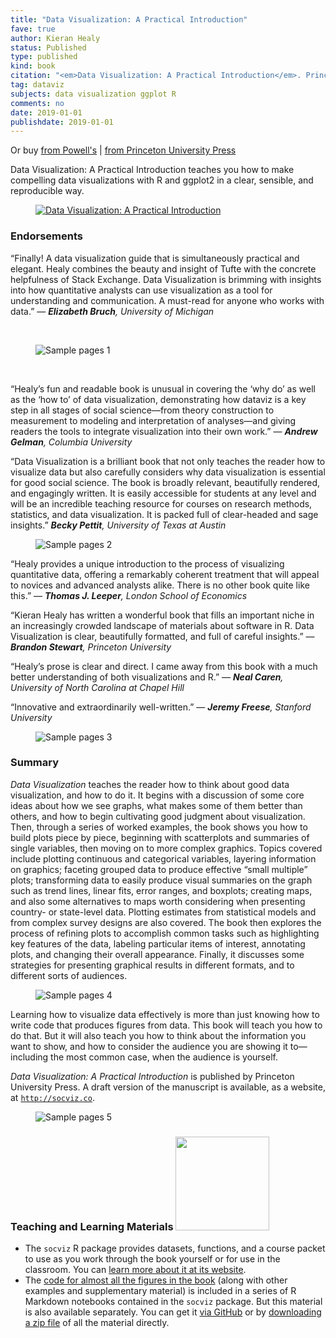 ```yaml
---
title: "Data Visualization: A Practical Introduction"
fave: true
author: Kieran Healy
status: Published
type: published
kind: book
citation: "<em>Data Visualization: A Practical Introduction</em>. Princeton University Press. <a  href=\"https://www.amazon.com/Data-Visualization-Introduction-Kieran-Healy/dp/0691181624\" style = \"background-color: #F99F46; border-radius: 5px; \">&nbsp;Buy on Amazon&nbsp;</a>"
tag: dataviz
subjects: data visualization ggplot R
comments: no
date: 2019-01-01
publishdate: 2019-01-01
---
```


<p>Or buy <a class = "badge badge-small" href="http://www.powells.com/book/-9780691181622">from Powell's</a> | <a class = "badge badge-small" href="https://press.princeton.edu/titles/13826.html">from Princeton University Press</a></p>

Data Visualization: A Practical Introduction</a></em> teaches you how to make compelling data visualizations with R and ggplot2 in a clear, sensible, and reproducible way.

<p><figure><a href="https://www.amazon.com/Data-Visualization-Introduction-Kieran-Healy/dp/0691181624"><img src="http://kieranhealy.org/files/misc/dv-cover-pupress.jpg"x alt="Data Visualization: A Practical Introduction"></a></figure></p>


<h3>Endorsements</h3>

<p>“Finally! A data visualization guide that is simultaneously practical and elegant. Healy combines the beauty and insight of Tufte with the concrete helpfulness of Stack Exchange. Data Visualization is brimming with insights into how quantitative analysts can use visualization as a tool for understanding and communication. A must-read for anyone who works with data.” &mdash; <em><b>Elizabeth Bruch</b>, University of Michigan</em></p>

<p>&nbsp;</p>

<p><figure><img src="http://kieranhealy.org/files/misc/dv_co_1.png"   alt="Sample pages 1"></figure></p>

<p>&nbsp;</p>

<p>“Healy’s fun and readable book is unusual in covering the ‘why do’ as well as the ‘how to’ of data visualization, demonstrating how dataviz is a key step in all stages of social science—from theory construction to measurement to modeling and interpretation of  analyses—and giving readers the tools to integrate visualization into their own work.” &mdash; <em><b>Andrew Gelman</b>, Columbia University</em></p>

<p>“Data Visualization is a brilliant book that not only teaches the reader how to visualize data but also carefully considers why data visualization is essential for good social science. The book is broadly relevant, beautifully rendered, and engagingly written. It is easily accessible for students at any level and will be an incredible teaching resource for courses on research methods, statistics, and data visualization. It is packed full of clear-headed and sage insights.” <em><b>Becky Pettit</b>, University of Texas at
Austin</em></p>

<p><figure><img src="http://kieranhealy.org/files/misc/dv_co_2.png"  alt="Sample pages 2"></figure></p>


<p>“Healy provides a unique introduction to the process of visualizing quantitative data, offering a remarkably coherent treatment that will appeal to novices and advanced analysts alike. There is no other book quite like this.” — <em><b>Thomas J. Leeper</b>, London School of Economics</em></p>

<p>“Kieran Healy has written a wonderful book that fills an important niche in an increasingly crowded landscape of materials about software in R. Data Visualization is clear, beautifully formatted, and full of careful insights.” — <em><b>Brandon Stewart</b>, Princeton University</em></p>

<p>“Healy’s prose is clear and direct. I came away from this book with a much better understanding of both visualizations and R.” — <em><b>Neal Caren</b>, University of North Carolina at Chapel Hill</em></p>

<p>“Innovative and extraordinarily well-written.” &mdash; <em><b>Jeremy Freese</b>, Stanford University</em></p>

<p><figure><img src="http://kieranhealy.org/files/misc/dv_co_3.png"  alt="Sample pages 3"></figure></p>



<h3>Summary</h3>

<p><em>Data Visualization</em> teaches the reader how to think about good data visualization, and how to do it. It begins with a discussion of some core ideas about how we see graphs, what makes some of them better than others, and how to begin cultivating good judgment about visualization. Then, through a series of worked examples, the book shows you how to build plots piece by piece, beginning with scatterplots and summaries of single variables, then moving on to more complex graphics. Topics covered include plotting continuous and categorical variables, layering information on graphics; faceting grouped data to produce effective “small multiple” plots; transforming data to easily produce visual summaries on the graph such as trend lines, linear fits, error ranges, and boxplots; creating maps, and also some alternatives to maps worth considering when presenting country- or state-level data. Plotting estimates from statistical models and from complex survey designs are also covered. The book then explores the process of refining plots to accomplish common tasks such as highlighting key features of the data, labeling particular items of interest, annotating plots, and changing their overall appearance. Finally, it discusses some strategies for presenting graphical results in different formats, and to different sorts of audiences.</p>

<p><figure><img src="http://kieranhealy.org/files/misc/dv_co_4.png" alt="Sample pages 4"></figure></p>


<p>Learning how to visualize data effectively is more than just knowing how to write code that produces figures from data. This book will teach you how to do that. But it will also teach you how to think about the information you want to show, and how to consider the audience you are showing it to—including the most common case, when the audience is yourself.</p>

<p><em>Data Visualization: A Practical Introduction</em> is published by Princeton University Press. A draft version of the manuscript is available, as a website, at <a href="http://socviz.co"><code>http://socviz.co</code></a>.</p>

<p><figure><img src="http://kieranhealy.org/files/misc/dv_co_5.png" alt="Sample pages 5"></figure></p>


<h3>Teaching and Learning Materials <img src = "http://kieranhealy.org/files/misc/socviz_logo.png" width = 150px></h3>

- The `socviz` R package provides datasets, functions, and a course packet to use as you work through the book yourself or for use in the classroom. You can [learn more about it at its website](https://kjhealy.github.io/socviz/).
- The [code for almost all the figures in the book](https://github.com/kjhealy/dataviz) (along with other examples and supplementary material) is included in a series of R Markdown notebooks contained in the `socviz` package. But this material is also available separately. You can get it [via GitHub](https://github.com/kjhealy/dataviz) or by [downloading a zip file](https://github.com/kjhealy/dataviz/archive/master.zip) of all the material directly.
